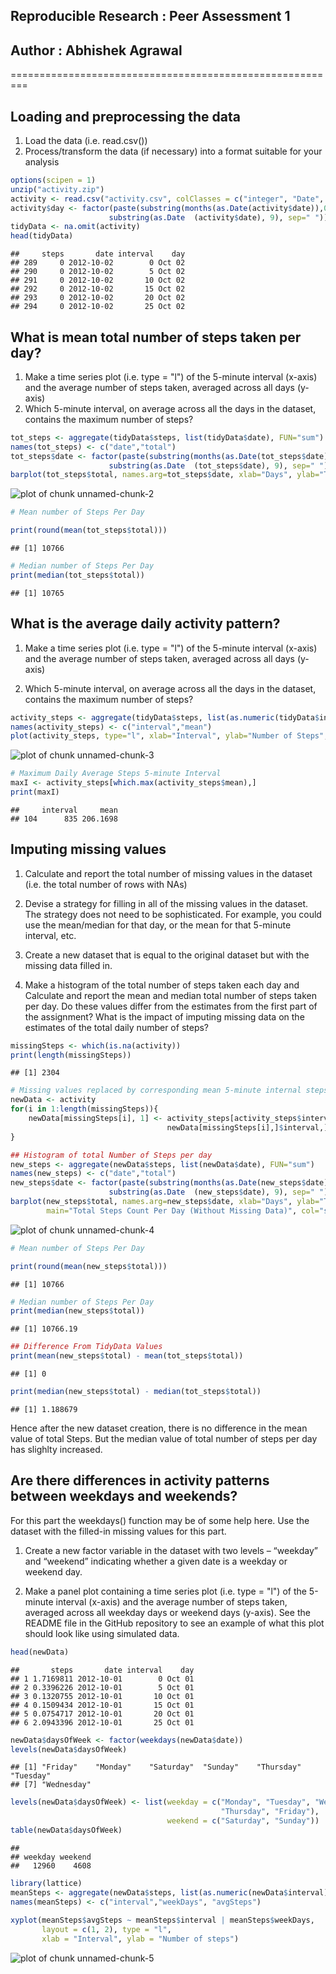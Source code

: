 ## Reproducible Research : Peer Assessment 1  
## Author : Abhishek Agrawal 
=========================================================

## Loading and preprocessing the data
1. Load the data (i.e. read.csv())
2. Process/transform the data (if necessary) into a format suitable for your analysis

```r
options(scipen = 1)
unzip("activity.zip")
activity <- read.csv("activity.csv", colClasses = c("integer", "Date", "character"))
activity$day <- factor(paste(substring(months(as.Date(activity$date)),0,3), 
                      substring(as.Date  (activity$date), 9), sep=" ")) 
tidyData <- na.omit(activity)
head(tidyData)
```

```
##     steps       date interval    day
## 289     0 2012-10-02        0 Oct 02
## 290     0 2012-10-02        5 Oct 02
## 291     0 2012-10-02       10 Oct 02
## 292     0 2012-10-02       15 Oct 02
## 293     0 2012-10-02       20 Oct 02
## 294     0 2012-10-02       25 Oct 02
```


## What is mean total number of steps taken per day?
1. Make a time series plot (i.e. type = "l") of the 5-minute interval (x-axis) and the average number of steps taken, averaged across all days (y-axis)
2. Which 5-minute interval, on average across all the days in the dataset, contains the maximum number of steps? 

```r
tot_steps <- aggregate(tidyData$steps, list(tidyData$date), FUN="sum")
names(tot_steps) <- c("date","total")
tot_steps$date <- factor(paste(substring(months(as.Date(tot_steps$date)),0,3), 
                      substring(as.Date  (tot_steps$date), 9), sep=" ")) 
barplot(tot_steps$total, names.arg=tot_steps$date, xlab="Days", ylab="Total Steps", main="Total Steps Count Per Day", col="blue")
```

![plot of chunk unnamed-chunk-2](figure/unnamed-chunk-2-1.png) 

```r
# Mean number of Steps Per Day

print(round(mean(tot_steps$total)))
```

```
## [1] 10766
```

```r
# Median number of Steps Per Day 
print(median(tot_steps$total))
```

```
## [1] 10765
```


## What is the average daily activity pattern?
1. Make a time series plot (i.e. type = "l") of the 5-minute interval (x-axis) and the average number of steps taken, averaged across all days (y-axis)

2. Which 5-minute interval, on average across all the days in the dataset, contains the maximum number of steps?

```r
activity_steps <- aggregate(tidyData$steps, list(as.numeric(tidyData$interval)), FUN="mean")
names(activity_steps) <- c("interval","mean")
plot(activity_steps, type="l", xlab="Interval", ylab="Number of Steps", main="Daily Activity Pattern", col=3)
```

![plot of chunk unnamed-chunk-3](figure/unnamed-chunk-3-1.png) 

```r
# Maximum Daily Average Steps 5-minute Interval 
maxI <- activity_steps[which.max(activity_steps$mean),]
print(maxI)
```

```
##     interval     mean
## 104      835 206.1698
```


## Imputing missing values
1. Calculate and report the total number of missing values in the dataset (i.e. the total number of rows with NAs)

2. Devise a strategy for filling in all of the missing values in the dataset. The strategy does not need to be sophisticated. For example, you could use the mean/median for that day, or the mean for that 5-minute interval, etc.

3. Create a new dataset that is equal to the original dataset but with the missing data filled in.

4. Make a histogram of the total number of steps taken each day and Calculate and report the mean and median total number of steps taken per day. Do these values differ from the estimates from the first part of the assignment? What is the impact of imputing missing data on the estimates of the total daily number of steps? 



```r
missingSteps <- which(is.na(activity))
print(length(missingSteps))
```

```
## [1] 2304
```

```r
# Missing values replaced by corresponding mean 5-minute internal steps
newData <- activity
for(i in 1:length(missingSteps)){
    newData[missingSteps[i], 1] <- activity_steps[activity_steps$interval ==
                                   newData[missingSteps[i],]$interval,]$mean
}

## Histogram of total Number of Steps per day
new_steps <- aggregate(newData$steps, list(newData$date), FUN="sum")
names(new_steps) <- c("date","total")
new_steps$date <- factor(paste(substring(months(as.Date(new_steps$date)),0,3), 
                      substring(as.Date  (new_steps$date), 9), sep=" ")) 
barplot(new_steps$total, names.arg=new_steps$date, xlab="Days", ylab="Total Steps",
        main="Total Steps Count Per Day (Without Missing Data)", col="steelblue")
```

![plot of chunk unnamed-chunk-4](figure/unnamed-chunk-4-1.png) 

```r
# Mean number of Steps Per Day

print(round(mean(new_steps$total)))
```

```
## [1] 10766
```

```r
# Median number of Steps Per Day 
print(median(new_steps$total))
```

```
## [1] 10766.19
```

```r
## Difference From TidyData Values
print(mean(new_steps$total) - mean(tot_steps$total))
```

```
## [1] 0
```

```r
print(median(new_steps$total) - median(tot_steps$total))
```

```
## [1] 1.188679
```
Hence after the new dataset creation, there is no difference in the mean value of total Steps.  But the median value of total number of steps per day has slighlty increased. 

## Are there differences in activity patterns between weekdays and weekends?
For this part the weekdays() function may be of some help here. Use the dataset with the filled-in missing values for this part.

1. Create a new factor variable in the dataset with two levels – “weekday” and “weekend” indicating whether a given date is a weekday or weekend day.

2. Make a panel plot containing a time series plot (i.e. type = "l") of the 5-minute interval (x-axis) and the average number of steps taken, averaged across all weekday days or weekend days (y-axis). See the README file in the GitHub repository to see an example of what this plot should look like using simulated data.

```r
head(newData)
```

```
##       steps       date interval    day
## 1 1.7169811 2012-10-01        0 Oct 01
## 2 0.3396226 2012-10-01        5 Oct 01
## 3 0.1320755 2012-10-01       10 Oct 01
## 4 0.1509434 2012-10-01       15 Oct 01
## 5 0.0754717 2012-10-01       20 Oct 01
## 6 2.0943396 2012-10-01       25 Oct 01
```

```r
newData$daysOfWeek <- factor(weekdays(newData$date))
levels(newData$daysOfWeek)
```

```
## [1] "Friday"    "Monday"    "Saturday"  "Sunday"    "Thursday"  "Tuesday"  
## [7] "Wednesday"
```

```r
levels(newData$daysOfWeek) <- list(weekday = c("Monday", "Tuesday", "Wednesday", 
                                               "Thursday", "Friday"),
                                   weekend = c("Saturday", "Sunday"))
table(newData$daysOfWeek)
```

```
## 
## weekday weekend 
##   12960    4608
```

```r
library(lattice)
meanSteps <- aggregate(newData$steps, list(as.numeric(newData$interval),newData$daysOfWeek),        FUN = "mean")
names(meanSteps) <- c("interval","weekDays", "avgSteps")
                      
xyplot(meanSteps$avgSteps ~ meanSteps$interval | meanSteps$weekDays, 
       layout = c(1, 2), type = "l", 
       xlab = "Interval", ylab = "Number of steps")
```

![plot of chunk unnamed-chunk-5](figure/unnamed-chunk-5-1.png) 
